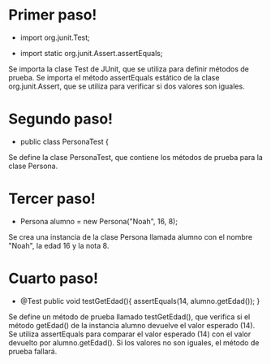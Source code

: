 # Primer paso!

- import org.junit.Test;

- import static org.junit.Assert.assertEquals;

Se importa la clase Test de JUnit, que se utiliza para definir métodos de prueba.
Se importa el método assertEquals estático de la clase org.junit.Assert, que se utiliza para verificar si dos valores son iguales.

# Segundo paso!
- public class PersonaTest {

Se define la clase PersonaTest, que contiene los métodos de prueba para la clase Persona.

# Tercer paso!
- Persona alumno = new Persona("Noah", 16, 8);

Se crea una instancia de la clase Persona llamada alumno con el nombre "Noah", la edad 16 y la nota 8.

# Cuarto paso!
- @Test
    public void testGetEdad(){
        assertEquals(14, alumno.getEdad());
    }


Se define un método de prueba llamado testGetEdad(), que verifica si el método getEdad() de la instancia alumno devuelve el valor esperado (14).
Se utiliza assertEquals para comparar el valor esperado (14) con el valor devuelto por alumno.getEdad(). Si los valores no son iguales, el método de prueba fallará.

